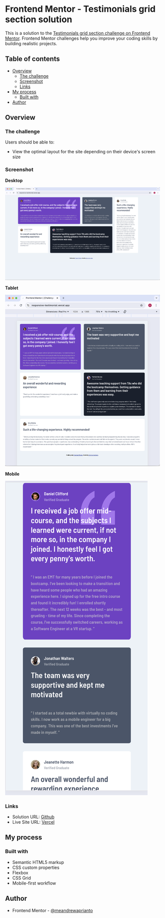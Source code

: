 # Frontend Mentor - Testimonials grid section solution

This is a solution to the [Testimonials grid section challenge on Frontend Mentor](https://www.frontendmentor.io/challenges/testimonials-grid-section-Nnw6J7Un7). Frontend Mentor challenges help you improve your coding skills by building realistic projects.

## Table of contents

- [Overview](#overview)
  - [The challenge](#the-challenge)
  - [Screenshot](#screenshot)
  - [Links](#links)
- [My process](#my-process)
  - [Built with](#built-with)
- [Author](#author)

## Overview

### The challenge

Users should be able to:

- View the optimal layout for the site depending on their device's screen size

### Screenshot

**Desktop**

![](images/desktop.png)

**Tablet**

![](images/tablet.png)

**Mobile**

![](images/phone.png)

### Links

- Solution URL: [Github](https://github.com/meandrewaprianto/responsive-testimonial)
- Live Site URL: [Vercel](https://responsive-testimonial.vercel.app/)

## My process

### Built with

- Semantic HTML5 markup
- CSS custom properties
- Flexbox
- CSS Grid
- Mobile-first workflow

## Author

- Frontend Mentor - [@meandrewaprianto](https://www.frontendmentor.io/profile/meandrewaprianto)
